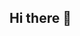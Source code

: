 ## Hi there 👋

<!--
**lmortiz11/lmortiz11** is a ✨ _special_ ✨ repository because its `README.md` (this file) appears on your GitHub profile.

Física de la universidad de los Andes con maestría en física de la universidad de Bologna, con experiencia en análisis,
manejo, modelación, visualización y clasificación de datos y machine learning. He desarrollado software en C++ y
Python para la búsqueda de nuevas partículas utilizando la teoría de campo efectivo. He desarrollado modelos
predictivos basados en multiples variables, utilizando librerías de Python como scipy, keras, sklearn, entre otras.
Creativa, innovadora con aptitud para trabajar en equipo, habilidades de comunicación oral y escrita. Interesada en
una oportunidad de laboral en Data science, Machine learning, desarrollador de Python y áreas relacionadas

### Skills
Python (pandas, numpy, matplotlib) / Python for Data Science: tensorflow, numpy, pandas, matplotlib,
keras, sklearn / C ++ / Algoritmos de machine learning / SQL
